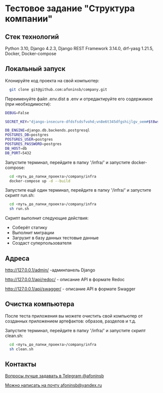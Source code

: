 # Тестовое задание "Структура компании"


## Стек технологий

Python 3.10, Django 4.2.3, Django REST Framework 3.14.0, drf-yasg 1.21.5, Docker, Docker-compose


## Локальный запуск

Клонируйте код проекта на свой компьютер:

```bash
  git clone git@github.com:afoninsb/company.git
```
Переименуйте файл .env.dist в .env и отредактируйте его содержимое (при необходимости):

```bash
DEBUG=False

SECRET_KEY="django-insecure-dfdsfsdsfvohd;vn8e6t345dfgshijlgv_oem#$t8wsds&sz"

DB_ENGINE=django.db.backends.postgresql
POSTGRES_DB=postgres
POSTGRES_USER=postgres
POSTGRES_PASSWORD=postgres
DB_HOST=db
DB_PORT=5432
```

Запустите терминал, перейдите в папку '/infra/' и запустите docker-compose:

```bash
  cd <путь_до_папки_проекта>/company/infra
  docker-compose up -d --build
```

Запустите ещё один терминал, перейдите в папку '/infra/' и запустите скрипт run.sh:
```bash
  cd <путь_до_папки_проекта>/company/infra
  sh run.sh
```
Скрипт выполнит следующие действия:
  - Соберёт статику
  - Выполнит миграции
  - Загрузит в базу данных тестовые данные
  - Создаст суперпользователя


## Адреса

http://127.0.0.1/admin/ -админпанель Django

http://127.0.0.1/api/redoc/ - описание API в формате Redoc

http://127.0.0.1/api/swagger/ - описание API в формате Swagger


## Очистка компьютера

После теста приложения вы можете очистить свой компьютер от созданных приложением артефактов: образов, разделов и т.д.

Запустите терминал, перейдите в папку '/infra/' и запустите скрипт clean.sh:
```bash
  cd <путь_до_папки_проекта>/company/infra
  sh clean.sh
```


## Контакты

[Вопросы лучше задавать в Telegram @afoninsb](https://t.me/afoninsb)

[Можно написать на почту afoninsb@yandex.ru](mailto:afoninsb@yandex.ru)
